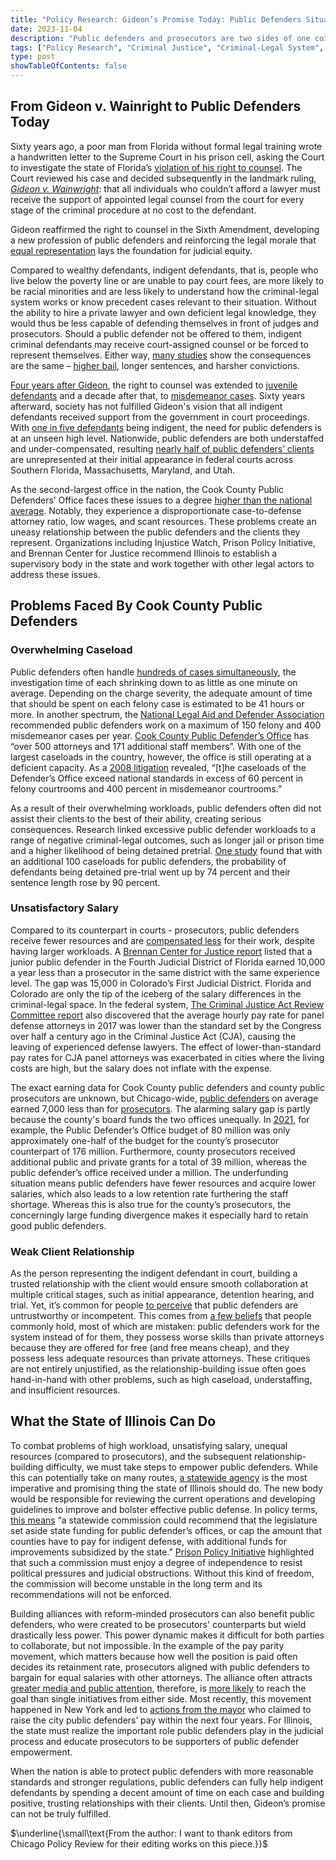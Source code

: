 ```yaml
---
title: "Policy Research: Gideon’s Promise Today: Public Defenders Situation in Cook County, Illinois"
date: 2023-11-04
description: "Public defenders and prosecutors are two sides of one coin in the criminal justice system, respectively representing the interests of individuals and the government. However, citizens were not granted the right to access a public defender as articulated in the Sixth Amendment until the 60s, and the right is not applied to all criminal cases even today. Compared with prosecutors, public defenders faced a more overwhelming workload, more unsatisfying salaries, and more strained relationships with their clients. These issues refrained the group from doing the job to their full potential and are even further manifested in Cook County, Illinois, one of the largest public defender's offices in the country."
tags: ["Policy Research", "Criminal Justice", "Criminal-Legal System", "Public Defenders"]
type: post
showTableOfContents: false
---
```


## From Gideon v. Wainright to Public Defenders Today 
Sixty years ago, a poor man from Florida without formal legal training wrote a handwritten letter to the Supreme Court in his prison cell, asking the Court to investigate the state of Florida’s [violation of his right to counsel](https://www.uscourts.gov/about-federal-courts/educational-resources/supreme-court-landmarks/gideon-v-wainwright-podcast#:~:text=In%201963%2C%20the%20Supreme%20Court,was%20acquitted%20of%20the%20charges). The Court reviewed his case and decided subsequently in the landmark ruling, [*Gideon v. Wainwright*](https://supreme.justia.com/cases/federal/us/372/335/#tab-opinion-1944169): that all individuals who couldn’t afford a lawyer must receive the support of appointed legal counsel from the court for every stage of the criminal procedure at no cost to the defendant.  

Gideon reaffirmed the right to counsel in the Sixth Amendment, developing a new profession of public defenders and reinforcing the legal morale that [equal representation](https://www.justice.gov/archives/atj/legacy-gideon-v-wainwright) lays the foundation for judicial equity. 

Compared to wealthy defendants, indigent defendants, that is, people who live below the poverty line or are unable to pay court fees, are more likely to be racial minorities and are less likely to understand how the criminal-legal system works or know precedent cases relevant to their situation. Without the ability to hire a private lawyer and own deficient legal knowledge, they would thus be less capable of defending themselves in front of judges and prosecutors. Should a public defender not be offered to them, indigent criminal defendants may receive court-assigned counsel or be forced to represent themselves. Either way, [many studies](https://www.rand.org/content/dam/rand/pubs/working_papers/2011/RAND_WR870.pdf) show the consequences are the same – <a href="https://www.nlada.org/sites/default/files/NLADA CAFA.pdf">higher bail</a>, longer sentences, and harsher convictions.  

[Four years after Gideon](https://jlc.org/issues/access-counsel#:~:text=Since%201967%2C%20youth%20have%20had,the%20child%20cannot%20afford%20one), the right to counsel was extended to [juvenile defendants](https://www.oyez.org/cases/1971/70-5015) and a decade after that, to [misdemeanor cases](https://www.aclu.org/news/criminal-law-reform/if-you-care-about-freedom-you-should-be-asking-why-we-dont-fund-our-public-defender-systems#:~:text=Roughly%20four%20out%20of%20five,defenders%20or%20court%2Dappointed%20lawyers). Sixty years afterward, society has not fulfilled Gideon's vision that all indigent defendants received support from the government in court proceedings.  With [one in five defendants](https://www.vox.com/policy-and-politics/2016/12/14/13953136/public-defender-adam-ruins-everything) being indigent, the need for public defenders is at an unseen high level. Nationwide, public defenders are both understaffed and under-compensated, resulting [nearly half of public defenders’ clients](https://www.usatoday.com/story/news/politics/2022/12/07/federal-judges-misapply-bail-law-illegally-jail-arrestees-study-says/10798949002/) are unrepresented at their initial appearance in federal courts across Southern Florida, Massachusetts, Maryland, and Utah. 

As the second-largest office in the nation, the Cook County Public Defenders’ Office faces these issues to a degree [higher than the national average](https://www.chicagoappleseed.org/2021/08/11/your-right-to-chronically-underfunded-overworked-cook-county-public-defender/). Notably, they experience a disproportionate   case-to-defense attorney ratio, low wages, and scant resources. These problems create an uneasy relationship between the public defenders and the clients they represent. Organizations including Injustice Watch, Prison Policy Initiative, and Brennan Center for Justice recommend Illinois to establish a supervisory body in the state and work together with other legal actors to address these issues. 

## Problems Faced By Cook County Public Defenders 

### Overwhelming Caseload
   Public defenders often handle [hundreds of cases simultaneously](https://www.nytimes.com/interactive/2019/01/31/us/public-defender-case-loads.html), the investigation time of each shrinking down to as little as one minute on average.  Depending on the charge severity, the adequate amount of time that should be spent on each felony case is estimated to be 41 hours or more. In another spectrum, the [National Legal Aid and Defender Association](https://www.ojp.gov/pdffiles1/bja/185632.pdf) recommended public defenders work on a maximum of 150 felony and 400 misdemeanor cases per year. [Cook County Public Defender’s Office](https://www.chicagoappleseed.org/2021/08/11/your-right-to-chronically-underfunded-overworked-cook-county-public-defender/) has “over 500 attorneys and 171 additional staff members”. With one of the largest caseloads in the country, however, the office is still operating at a deficient capacity. As a [2008 litigation](https://repository.law.uic.edu/cgi/viewcontent.cgi?article=2723&context=lawreview) revealed, “[t]he caseloads of the Defender’s Office exceed national standards in excess of 60 percent in felony courtrooms and 400 percent in misdemeanor courtrooms.” 

As a result of their overwhelming workloads, public defenders often did not assist their clients to the best of their ability, creating serious consequences. Research linked excessive public defender workloads to a range of negative criminal-legal outcomes, such as longer jail or prison time and a higher likelihood of being detained pretrial. [One study](https://www.prisonpolicy.org/scans/gottlieb_and_arnold/EffectofPublicDefenderResources.pdf) found that with an additional 100 caseloads for public defenders, the probability of defendants being detained pre-trial went up by 74 percent and their sentence length rose by 90 percent.      

### Unsatisfactory Salary
Compared to its counterpart in courts - prosecutors, public defenders receive fewer resources and are [compensated less](https://www.injusticewatch.org/news/courts/2021/sharone-mitchell-public-defender/) for their work, despite having larger workloads. A <a href="https://www.brennancenter.org/sites/default/files/2019-09/Report_A Fair Fight.pdf">Brennan Center for Justice report</a> listed that a junior public defender in the Fourth Judicial District of Florida earned 10,000 a year less than a prosecutor in the same district with the same experience level. The gap was 15,000 in Colorado’s First Judicial District. Florida and Colorado are only the tip of the iceberg of the salary differences in the criminal-legal space. In the federal system,  <a href="https://cjastudy.fd.org/sites/default/files/public-resources/Ad Hoc Report June 2018.pdf">The Criminal Justice Act Review Committee report</a> also discovered that the average hourly pay rate for panel  defense attorneys in 2017 was lower than the standard set by the Congress over half a century ago   in the Criminal Justice Act (CJA), causing the leaving of experienced defense lawyers. The effect  of lower-than-standard pay rates for CJA panel attorneys was exacerbated in cities where the living costs are high, but the salary does not inflate with the expense.

The exact earning data for Cook County public defenders and county public prosecutors are unknown, but Chicago-wide, [public defenders](https://www.salary.com/research/salary/recruiting/public-defender-salary/chicago-il) on average earned 7,000 less than for [prosecutors](https://www.salary.com/research/salary/recruiting/prosecutor-salary/chicago-il). The alarming salary gap is partly because the county's board funds the two offices unequally. In [2021](https://www.injusticewatch.org/news/courts/2021/sharone-mitchell-public-defender/), for example, the Public Defender’s Office budget of 80 million was only approximately one-half of the budget for the county’s prosecutor counterpart of 176 million. Furthermore, county prosecutors received additional public and private grants for a total of 39 million, whereas the public defender’s office received under a million. The underfunding situation means public defenders have fewer resources and acquire lower salaries, which also leads to a low retention rate furthering the staff shortage. Whereas this is also true for the county’s prosecutors, the concerningly large funding divergence makes it especially hard to retain good public defenders.  

### Weak Client Relationship
As the person representing the indigent defendant in court, building a trusted relationship with the client would ensure smooth collaboration at multiple critical stages, such as initial appearance, detention hearing, and trial. Yet, it’s common for people [to perceive](https://pdxscholar.library.pdx.edu/cgi/viewcontent.cgi?article=1103&context=ccj_fac) that public defenders are untrustworthy or incompetent. This comes from [a few beliefs](https://griffindefenselaw.com/5-reasons-to-not-trust-your-defense-to-a-public-defender-part-2/) that people commonly hold, most of which are mistaken: public defenders work for the system instead of for them, they possess worse skills than private attorneys because they are offered for free (and free means cheap), and they possess less adequate resources than private attorneys. These critiques are not entirely unjustified, as the relationship-building issue often goes hand-in-hand with other problems, such as high caseload, understaffing, and insufficient resources.  

## What the State of Illinois Can Do
To combat problems of high workload, unsatisfying salary, unequal resources (compared to prosecutors), and the subsequent relationship-building difficulty, we must take steps to empower public defenders. While this can potentially take on many routes, [a statewide agency](https://www.injusticewatch.org/news/2021/illinois-public-defenders-oversight/) is the most imperative and promising thing the state of Illinois should do. The new body would be responsible for reviewing the current operations and developing guidelines to improve and bolster effective public defense. In policy terms, [this means](https://www.injusticewatch.org/news/2021/illinois-public-defenders-oversight/) “a statewide commission could recommend that the legislature set aside state funding for public defender’s offices, or cap the amount that counties have to pay for indigent defense, with additional funds for improvements subsidized by the state.” [Prison Policy Initiative](https://www.prisonpolicy.org/blog/2021/07/27/public-defenders/) highlighted that such a commission must enjoy a degree of independence to resist political pressures and judicial obstructions. Without this kind of freedom, the commission will become unstable in the long term and its recommendations will not be enforced.

Building alliances with reform-minded prosecutors can also benefit public defenders, who were created to be prosecutors' counterparts but wield drastically less power. This power dynamic makes it difficult for both parties to collaborate, but not impossible. In the example of the pay parity movement, which matters because how well the position is paid often decides its retainment rate, prosecutors aligned with public defenders to bargain for equal salaries with other attorneys. The alliance often attracts [greater media and public attention](https://www.law360.com/access-to-justice/articles/1171796/for-nyc-defenders-pay-promise-is-vague-but-encouraging), therefore, is <a href="https://www.brennancenter.org/sites/default/files/2019-09/Report_A Fair Fight.pdf">more likely</a> to reach the goal than single initiatives from either side. Most recently, this movement happened in New York and led to [actions from the mayor](https://www.law360.com/access-to-justice/articles/1171796/for-nyc-defenders-pay-promise-is-vague-but-encouraging) who claimed to raise the city public defenders’ pay within the next four years. For Illinois, the state must realize the important role public defenders play in the judicial process and educate prosecutors to be supporters of public defender empowerment.      

When the nation is able to protect public defenders with more reasonable standards and stronger regulations, public defenders can fully help indigent defendants by spending a decent amount of time on each case and building positive, trusting relationships with their clients. Until then, Gideon’s promise can not be truly fulfilled.        

$\underline{\small\text{From the author: I want to thank editors from Chicago Policy Review for their editing works on this piece.}}$

